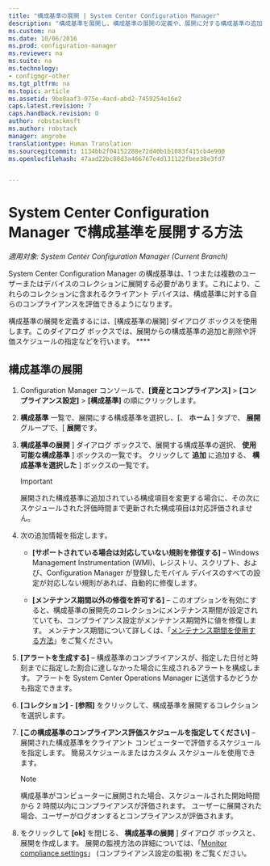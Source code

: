 ```yaml
---
title: "構成基準の展開 | System Center Configuration Manager"
description: "構成基準を展開し、構成基準の展開の定義や、展開に対する構成基準の追加や削除を行います。"
ms.custom: na
ms.date: 10/06/2016
ms.prod: configuration-manager
ms.reviewer: na
ms.suite: na
ms.technology:
- configmgr-other
ms.tgt_pltfrm: na
ms.topic: article
ms.assetid: 9be8aaf3-075e-4acd-abd2-7459254e16e2
caps.latest.revision: 7
caps.handback.revision: 0
author: robstackmsft
ms.author: robstack
manager: angrobe
translationtype: Human Translation
ms.sourcegitcommit: 1134bb2f04152288e72d40b1b1083f415cb4e900
ms.openlocfilehash: 47aad22bc88d3a466767e4d131122fbee38e3fd7


---
```

# <a name="how-to-deploy-configuration-baselines-in-system-center-configuration-manager"></a>System Center Configuration Manager で構成基準を展開する方法

*適用対象: System Center Configuration Manager (Current Branch)*

System Center Configuration Manager の構成基準は、1 つまたは複数のユーザーまたはデバイスのコレクションに展開する必要があります。これにより、これらのコレクションに含まれるクライアント デバイスは、構成基準に対する自らのコンプライアンスを評価できるようになります。  

構成基準の展開を定義するには、[構成基準の展開] ダイアログ ボックスを使用します。このダイアログ ボックスでは、展開からの構成基準の追加と削除や評価スケジュールの指定などを行います。 ****  

## <a name="deploy-a-configuration-baseline"></a>構成基準の展開  

1.  Configuration Manager コンソールで、**[資産とコンプライアンス]** > **[コンプライアンス設定]** > **[構成基準]** の順にクリックします。  

3.  **構成基準** 一覧で、展開にする構成基準を選択し、[、 **ホーム** ] タブで、 **展開** グループで、[ **展開**です。  

4.  **構成基準の展開** ] ダイアログ ボックスで、展開する構成基準の選択、 **使用可能な構成基準** ] ボックスの一覧です。 クリックして **追加** に追加する、 **構成基準を選択した** ] ボックスの一覧です。  

    > [!IMPORTANT]  
    >  展開された構成基準に追加されている構成項目を変更する場合に、その次にスケジュールされた評価時間まで更新された構成項目は対応評価されません。  

5.  次の追加情報を指定します。  

    -   **[サポートされている場合は対応していない規則を修復する]** – Windows Management Instrumentation (WMI)、レジストリ、スクリプト、および、Configuration Manager が登録したモバイル デバイスのすべての設定が対応しない規則があれば、自動的に修復します。  

    -   **[メンテナンス期間以外の修復を許可する]** – このオプションを有効にすると、構成基準の展開先のコレクションにメンテナンス期間が設定されていても、コンプライアンス設定がメンテナンス期間外に値を修復します。 メンテナンス期間について詳しくは、「[メンテナンス期間を使用する方法](/sccm/core/clients/manage/collections/use-maintenance-windows)」をご覧ください。  

6.  **[アラートを生成する]** – 構成基準のコンプライアンスが、指定した日付と時刻までに指定した割合に達しなかった場合に生成されるアラートを構成します。 アラートを System Center Operations Manager に送信するかどうかも指定できます。  

7.  **[コレクション]** - **[参照]** をクリックして、構成基準を展開するコレクションを選択します。  

8.  **[この構成基準のコンプライアンス評価スケジュールを指定してください]** – 展開された構成基準をクライアント コンピューターで評価するスケジュールを指定します。 簡易スケジュールまたはカスタム スケジュールを使用できます。  

    > [!NOTE]  
    >  構成基準がコンピューターに展開された場合、スケジュールされた開始時間から 2 時間以内にコンプライアンスが評価されます。 ユーザーに展開された場合、ユーザーがログオンするとコンプライアンスが評価されます。  

9. をクリックして **[ok]** を閉じる、 **構成基準の展開** ] ダイアログ ボックスと、展開を作成します。 展開の監視方法の詳細については、「[Monitor compliance settings](/sccm/compliance/deploy-use/monitor-compliance-settings)」 (コンプライアンス設定の監視) をご覧ください。  



<!--HONumber=Nov16_HO1-->


